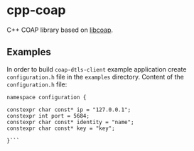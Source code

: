 # cpp-coap

C++ COAP library based on [libcoap](https://libcoap.net).

## Examples

In order to build `coap-dtls-client` example application
create `configuration.h` file in the `examples` directory.
Content of the `configuration.h` file:

```
namespace configuration {

constexpr char const* ip = "127.0.0.1";
constexpr int port = 5684;
constexpr char const* identity = "name";
constexpr char const* key = "key";

}```